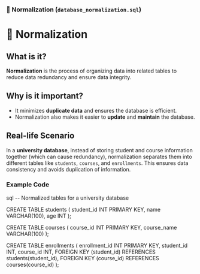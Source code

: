 


### 🧩 Normalization (`database_normalization.sql`)

# 🧩 Normalization

## What is it?
**Normalization** is the process of organizing data into related tables to reduce data redundancy and ensure data integrity.

## Why is it important?
- It minimizes **duplicate data** and ensures the database is efficient.
- Normalization also makes it easier to **update** and **maintain** the database.

## Real-life Scenario
In a **university database**, instead of storing student and course information together (which can cause redundancy), normalization separates them into different tables like `students`, `courses`, and `enrollments`. This ensures data consistency and avoids duplication of information.

### Example Code
sql
-- Normalized tables for a university database

CREATE TABLE students (
  student_id INT PRIMARY KEY,
  name VARCHAR(100),
  age INT
);

CREATE TABLE courses (
  course_id INT PRIMARY KEY,
  course_name VARCHAR(100)
);

CREATE TABLE enrollments (
  enrollment_id INT PRIMARY KEY,
  student_id INT,
  course_id INT,
  FOREIGN KEY (student_id) REFERENCES students(student_id),
  FOREIGN KEY (course_id) REFERENCES courses(course_id)
);
